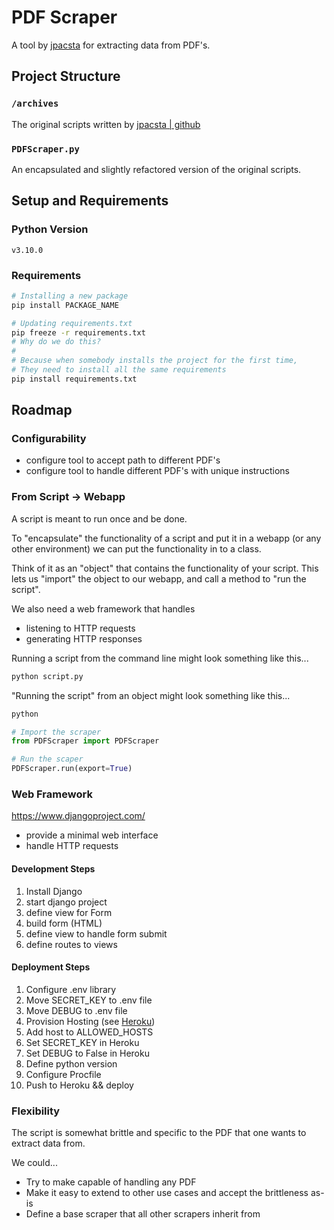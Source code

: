 # PDF Scraper
A tool by [jpacsta](https://github.com/jpacsta) for extracting data from PDF's.

## Project Structure
### `/archives`
The original scripts written by [jpacsta | github](https://github.com/jpacsta)

### `PDFScraper.py`
An encapsulated and slightly refactored version of the original scripts.

## Setup and Requirements
### Python Version
`v3.10.0`

### Requirements
```bash
# Installing a new package
pip install PACKAGE_NAME

# Updating requirements.txt
pip freeze -r requirements.txt
# Why do we do this?
#
# Because when somebody installs the project for the first time,
# They need to install all the same requirements
pip install requirements.txt
```

## Roadmap
### Configurability
- configure tool to accept path to different PDF's
- configure tool to handle different PDF's with unique instructions

### From Script -> Webapp
A script is meant to run once and be done.

To "encapsulate" the functionality of a script and put it in a webapp
(or any other environment) we can put the functionality in to a class.

Think of it as an "object" that contains the functionality of your script.
This lets us "import" the object to our webapp, and call a method to "run
the script".

We also need a web framework that handles
- listening to HTTP requests
- generating HTTP responses

Running a script from the command line might look something like this...
```bash
python script.py
```

"Running the script" from an object might look something like this...
```bash
python
```

```python
# Import the scraper
from PDFScraper import PDFScraper

# Run the scaper
PDFScraper.run(export=True)
```

### Web Framework
https://www.djangoproject.com/
- provide a minimal web interface
- handle HTTP requests

#### Development Steps
1. Install Django
2. start django project
3. define view for Form
4. build form (HTML)
5. define view to handle form submit
6. define routes to views

#### Deployment Steps
1. Configure .env library
2. Move SECRET_KEY to .env file
3. Move DEBUG to .env file
4. Provision Hosting (see [Heroku](https://www.heroku.com/python))
5. Add host to ALLOWED_HOSTS
6. Set SECRET_KEY in Heroku
7. Set DEBUG to False in Heroku
8. Define python version
9. Configure Procfile
10. Push to Heroku && deploy

### Flexibility
The script is somewhat brittle and specific to the PDF that one wants to extract data from.

We could...
- Try to make capable of handling any PDF
- Make it easy to extend to other use cases and accept the brittleness as-is
- Define a base scraper that all other scrapers inherit from